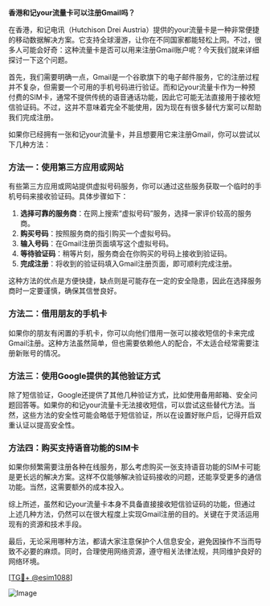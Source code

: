 **香港和记your流量卡可以注册Gmail吗？**

在香港，和记电讯（Hutchison Drei Austria）提供的your流量卡是一种非常便捷的移动数据解决方案。它支持全球漫游，让你在不同国家都能轻松上网。不过，很多人可能会好奇：这种流量卡是否可以用来注册Gmail账户呢？今天我们就来详细探讨一下这个问题。

首先，我们需要明确一点，Gmail是一个谷歌旗下的电子邮件服务，它的注册过程并不复杂，但需要一个可用的手机号码进行验证。而和记your流量卡作为一种预付费的SIM卡，通常不提供传统的语音通话功能，因此它可能无法直接用于接收短信验证码。不过，这并不意味着完全不能使用，因为现在有很多替代方案可以帮助我们完成注册。

如果你已经拥有一张和记your流量卡，并且想要用它来注册Gmail，你可以尝试以下几种方法：

### 方法一：使用第三方应用或网站

有些第三方应用或网站提供虚拟号码服务，你可以通过这些服务获取一个临时的手机号码来接收验证码。具体步骤如下：
1. **选择可靠的服务商**：在网上搜索“虚拟号码”服务，选择一家评价较高的服务商。
2. **购买号码**：按照服务商的指引购买一个虚拟号码。
3. **输入号码**：在Gmail注册页面填写这个虚拟号码。
4. **等待验证码**：稍等片刻，服务商会在你购买的号码上接收到验证码。
5. **完成注册**：将收到的验证码填入Gmail注册页面，即可顺利完成注册。

这种方法的优点是方便快捷，缺点则是可能存在一定的安全隐患，因此在选择服务商时一定要谨慎，确保其信誉良好。

### 方法二：借用朋友的手机卡

如果你的朋友有闲置的手机卡，你可以向他们借用一张可以接收短信的卡来完成Gmail注册。这种方法虽然简单，但也需要依赖他人的配合，不太适合经常需要注册新账号的情况。

### 方法三：使用Google提供的其他验证方式

除了短信验证，Google还提供了其他几种验证方式，比如使用备用邮箱、安全问题回答等。如果你的和记your流量卡无法接收短信，可以尝试这些替代方法。当然，这些方法的安全性可能会略低于短信验证，所以在设置好账户后，记得开启双重认证以提高安全性。

### 方法四：购买支持语音功能的SIM卡

如果你频繁需要注册各种在线服务，那么考虑购买一张支持语音功能的SIM卡可能是更长远的解决方案。这样不仅能够解决验证码接收的问题，还能享受更多的通信功能。当然，这需要额外的成本投入。

综上所述，虽然和记your流量卡本身不具备直接接收短信验证码的功能，但通过上述几种方法，仍然可以在很大程度上实现Gmail注册的目的。关键在于灵活运用现有的资源和技术手段。

最后，无论采用哪种方法，都请大家注意保护个人信息安全，避免因操作不当而导致不必要的麻烦。同时，合理使用网络资源，遵守相关法律法规，共同维护良好的网络环境。

[[TG💪+ @esim1088](https://t.me/s/esim1088)]

![Image](https://i.postimg.cc/4NQfJmqS/Snipaste-2025-05-13-00-14-12.png)